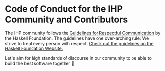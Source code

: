 # Code of Conduct for the IHP Community and Contributors

The IHP community follows the [Guidelines for Respectful Communication](https://haskell.foundation/guidelines-for-respectful-communication/) by the Haskell Foundation. The guidelines have one over-arching rule: We strive to treat every person with respect. [Check out the guidelines on the Haskell Foundation Website.](https://haskell.foundation/guidelines-for-respectful-communication/)

Let's aim for high standards of discourse in our community to be able to build the best software together 🚀